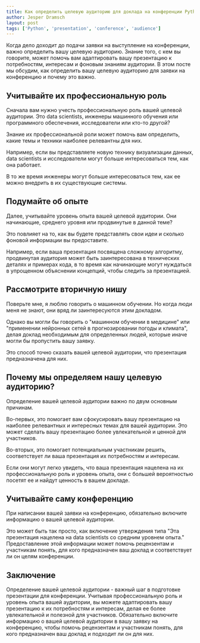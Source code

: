 ```yaml
---
title: Как определить целевую аудиторию для доклада на конференции Python?
author: Jesper Dramsch
layout: post
tags: ['Python', 'presentation', 'conference', 'audience']
---
```


Когда дело доходит до подачи заявки на выступление на конференции, важно определить вашу целевую аудиторию. Знание того, с кем вы говорите, может помочь вам адаптировать вашу презентацию к потребностям, интересам и фоновым знаниям аудитории. В этом посте мы обсудим, как определить вашу целевую аудиторию для заявки на конференцию и почему это важно.

## Учитывайте их профессиональную роль

Сначала вам нужно учесть профессиональную роль вашей целевой аудитории. Это data scientists, инженеры машинного обучения или программного обеспечения, исследователи или кто-то другой?

Знание их профессиональной роли может помочь вам определить, какие темы и техники наиболее релевантны для них.

Например, если вы представляете новую технику визуализации данных, data scientists и исследователи могут больше интересоваться тем, как она работает.

В то же время инженеры могут больше интересоваться тем, как ее можно внедрить в их существующие системы.

## Подумайте об опыте

Далее, учитывайте уровень опыта вашей целевой аудитории. Они начинающие, среднего уровня или продвинутые в данной теме?

Это повлияет на то, как вы будете представлять свои идеи и сколько фоновой информации вы предоставите.

Например, если ваша презентация посвящена сложному алгоритму, продвинутая аудитория может быть заинтересована в технических деталях и примерах кода, в то время как начинающие могут нуждаться в упрощенном объяснении концепций, чтобы следить за презентацией.

## Рассмотрите вторичную нишу

Поверьте мне, я люблю говорить о машинном обучении. Но когда люди меня не знают, они вряд ли заинтересуются этим докладом.

Однако вы могли бы говорить о "машинном обучении в медицине" или "применении нейронных сетей в прогнозировании погоды и климата", делая доклад необходимым для определенных людей, которые иначе могли бы пропустить вашу заявку.

Это способ точно сказать вашей целевой аудитории, что презентация предназначена для них.

## Почему мы определяем нашу целевую аудиторию?

Определение вашей целевой аудитории важно по двум основным причинам.

Во-первых, это помогает вам сфокусировать вашу презентацию на наиболее релевантных и интересных темах для вашей аудитории. Это может сделать вашу презентацию более увлекательной и ценной для участников.

Во-вторых, это помогает потенциальным участникам решить, соответствует ли ваша презентация их потребностям и интересам.

Если они могут легко увидеть, что ваша презентация нацелена на их профессиональную роль и уровень опыта, они с большей вероятностью посетят ее и найдут ценность в вашем докладе.

## Учитывайте саму конференцию

При написании вашей заявки на конференцию, обязательно включите информацию о вашей целевой аудитории.

Это может быть так просто, как включение утверждения типа "Эта презентация нацелена на data scientists со средним уровнем опыта." Предоставление этой информации может помочь рецензентам и участникам понять, для кого предназначен ваш доклад и соответствует ли он целям конференции.

## Заключение

Определение вашей целевой аудитории - важный шаг в подготовке презентации для конференции. Учитывая профессиональную роль и уровень опыта вашей аудитории, вы можете адаптировать вашу презентацию к их потребностям и интересам, делая ее более увлекательной и полезной для участников. Обязательно включите информацию о вашей целевой аудитории в вашу заявку на конференцию, чтобы помочь рецензентам и участникам понять, для кого предназначен ваш доклад и подходит ли он для них.
